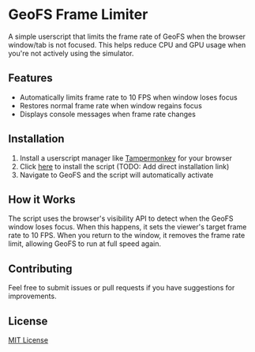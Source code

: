 # GeoFS Frame Limiter

A simple userscript that limits the frame rate of GeoFS when the browser window/tab is not focused. This helps reduce CPU and GPU usage when you're not actively using the simulator.

## Features

- Automatically limits frame rate to 10 FPS when window loses focus
- Restores normal frame rate when window regains focus
- Displays console messages when frame rate changes

## Installation

1. Install a userscript manager like [Tampermonkey](https://www.tampermonkey.net/) for your browser
2. Click [here](./GeoFS%20Frame%20Limiter.user.js) to install the script (TODO: Add direct installation link)
3. Navigate to GeoFS and the script will automatically activate

## How it Works

The script uses the browser's visibility API to detect when the GeoFS window loses focus. When this happens, it sets the viewer's target frame rate to 10 FPS. When you return to the window, it removes the frame rate limit, allowing GeoFS to run at full speed again.

## Contributing

Feel free to submit issues or pull requests if you have suggestions for improvements.

## License

[MIT License](LICENSE)
